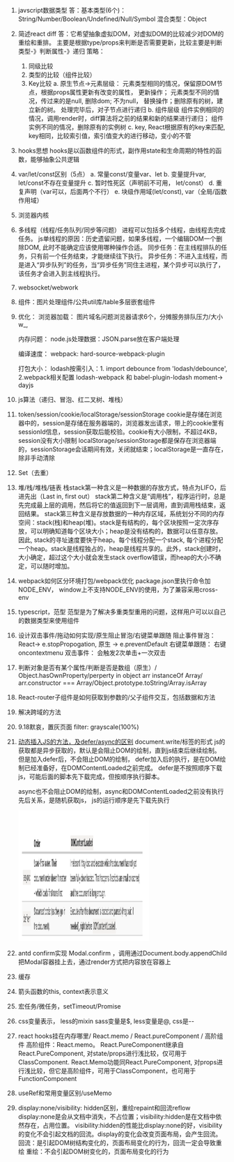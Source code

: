 1. javscript数据类型
   答：基本类型(6个)：String/Number/Boolean/Undefined/Null/Symbol
      混合类型：Object
2. 简述react diff
   答：它希望抽象虚拟DOM，对虚拟DOM的比较减少对DOM的重绘和重排。
   主要是根据type/props来判断是否需要更新，比较主要是判断类型-》判断属性-》递归
   策略：
   1. 同级比较
   2. 类型的比较（组件比较）
   3. Key比较
   a. 原生节点->元素层级：
        元素类型相同的情况，保留原DOM节点，根据props属性更新有改变的属性， 更新操作；
        元素类型不同的情况，传过来的是null, 删除dom; 不为null， 替换操作；删除原有的树，建立新的树。
        处理完毕后，对子节点进行递归
   b. 组件层级
        组件实例相同的情况，调用render时，diff算法将之前的结果和新的结果进行递归；
        组件实例不同的情况，删除原有的实例树
   c. key, React根据原有的key来匹配, key相同，比较索引值，索引值变大的进行移动，变小的不管

3. hooks思想
   hooks是以函数组件的形式，副作用state和生命周期的特性的函数，能够抽象公共逻辑

4. var/let/const区别（5点）
   a. 常量const/变量var、let
   b. 变量提升var, let/const不存在变量提升
   c. 暂时性死区（声明前不可用， let/const）
   d. 重复声明（var可以，后面两个不行）
   e. 块级作用域(let/const), var（全局/函数作用域）

5. 浏览器内核
6. 多线程（线程/任务队列/同步等问题）
    进程可以包括多个线程，由线程去完成任务。
   js单线程的原因：历史遗留问题，如果多线程，一个编辑DOM一个删除DOM, 此时不能确定应该使用哪种操作合适。
   同步任务：在主线程排队的任务，只有前一个任务结束，才能继续往下执行。
   异步任务：不进入主线程，而是进入“异步队列”的任务，当“异步任务”同住主进程，某个异步可以执行了，该任务才会进入到主线程执行。
7. websocket/webwork
8. 组件：图片处理组件/公共util库/table多层嵌套组件
9. 优化：
   浏览器加载：
     图片域名问题浏览器请求6个，分摊服务排队压力/大小w_,
  
   内存问题：
      node.js处理数据：JSON.parse放在客户端处理

   编译速度：
      webpack: hard-source-webpack-plugin
      
   打包大小：
      lodash按需引入：1. import debounce from 'lodash/debounce', 2.webpack相关配置 lodash-webpack 和 babel-plugin-lodash
      moment-> dayjs
 10. js算法（递归、冒泡、红二叉树、堆栈）
 11. token/session/cookie/localStorage/sessionStorage
      cookie是存储在浏览器中的，session是存储在服务器端的，浏览器发出请求，带上的cookie里有sessionId信息，session获取后能校验。cookie有大小限制，不超过4KB，session没有大小限制
      localStorage/sessionStorage都是保存在浏览器端的，sessionStorage会话期间有效，关闭就结束；localStorage是一直存在，除非手动清除
 12. Set（去重）
 13. 堆/栈/堆栈/链表
     栈stack第一种含义是一种数据的存放方式，特点为LIFO，后进先出（Last in, first out）
     stack第二种含义是“调用栈”，程序运行时，总是先完成最上层的调用，然后将它的值返回到下一层调用，直到调用栈结束，返回结果。
     stack第三种含义是存放数据的一种内存区域，系统划分不同的内存空间：stack(栈)和heap(堆)。stack是有结构的，每个区块按照一定次序存放，可以明确知道每个区块大小；heap是没有结构的，数据可以任意存放。因此, stack的寻址速度要快于heap。每个线程分配一个stack, 每个进程分配一个heap。stack是线程独占的，heap是线程共享的。此外，stack创建时，大小确定，超过这个大小就会发生stack overflow错误，而heap的大小不确定，可以随时增加。
  14. webpack如何区分环境打包/webpack优化
      package.json里执行命令加NODE_ENV， 
      window上不支持NODE_ENV的使用，为了兼容采用cross-env
  15. typescript，范型
      范型是为了解决多重类型重用的问题，这样用户可以以自己的数据类型来使用组件
  16. 设计双击事件/拖动如何实现/原生阻止冒泡/右键菜单跟随
      阻止事件冒泡：React-> e.stopPropogation, 原生 -> e.preventDefault
      右键菜单跟随：
          右键oncontextmenu
      双击事件： 会触发2次单击+一次双击
  17. 判断对象是否有某个属性/判断是否是数组（原生）/
      Object.hasOwnProperty/perperty in object
      arr instanceOf Array/ arr.constructor === Array/Object.prototype.toString/Array.isArray
  18. React-router子组件是如何获取到参数的/父子组件交互，包括数据和方法
  19. 解决跨域的方法
  20. 9.18默哀，置灰页面
      filter: grayscale(100%)

  21. [动态插入JS的方法，及defer/async的区别](https://javascript.info/script-async-defer)
      document.write/标签的形式
      js的获取都是异步获取的，默认是会阻止DOM的绘制，直到js结束后继续绘制。
      但是加入defer后，不会阻止DOM的绘制， defer加入后的执行，是在DOM绘制已经准备好，在DOMContentLoaded之前完成。
      defer是不按照顺序下载js，可能后面的脚本先下载完成，但按顺序执行脚本。

      async也不会阻止DOM的绘制，async和DOMContentLoaded之前没有执行先后关系，是随机获取js， js的运行顺序是先下载先执行

      <img src="https://github.com/xiaosunJessica/interview/blob/master/images/defer-async.png" alt="图1" title="图1" width="300" height="300" /> 

  22. antd confirm实现
      Modal.confirm ，调用通过Document.body.appendChild把Modal容器挂上去，通过render方式把内容放在容器上
  23. 缓存
      
  24. 箭头函数的this, context表示意义
  25. 宏任务/微任务，setTimeout/Promise
  26. css变量表示， less的mixin
      sass变量是$, less变量是@, css是--
  27. react hooks挂在内存哪里/ React.memo / React.pureComponent / 高阶组件
      高阶组件：React.memo。
      React.PureComponent继承自React.PureComponent, 对state/props进行浅比较，仅可用于ClassComponent.
      React.Memo功能同React.PureComponent, 对props进行浅比较，但它是高阶组件，可用于ClassComponent，也可用于FunctionComponent

  28. useRef和常用变量区别/useMemo
  29. display:none/visibility: hidden区别，重绘repaint和回流reflow
      display:none是会从文档中消失，不占位置；visibility:hidden是在文档中依然存在，占用位置。
      visibility:hidden的性能比display:none的好，visibility的变化不会引起文档的回流。display的变化会改变页面布局，会产生回流。
      回流：是引起DOM树结构变化的，页面布局变化的行为，回流一定会导致重绘
      重绘：不会引起DOM树变化的，页面布局变化的行为
      
